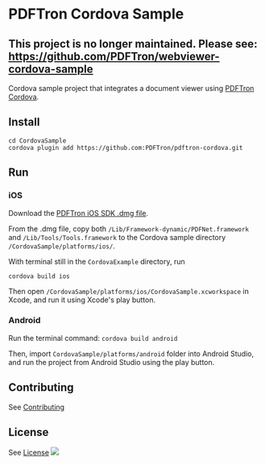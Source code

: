 # PDFTron Cordova Sample

## This project is no longer maintained. Please see: https://github.com/PDFTron/webviewer-cordova-sample

Cordova sample project that integrates a document viewer using [PDFTron Cordova](https://github.com/PDFTron/pdftron-cordova).

## Install

```
cd CordovaSample
cordova plugin add https://github.com:PDFTron/pdftron-cordova.git
```

## Run

### iOS

Download the [PDFTron iOS SDK .dmg file](https://www.pdftron.com/documentation/ios/get-started/integration/manually).

From the .dmg file, copy both `/Lib/Framework-dynamic/PDFNet.framework` and `/Lib/Tools/Tools.framework` to the Cordova sample directory `/CordovaSample/platforms/ios/`.

With terminal still in the `CordovaExample` directory, run

```cordova build ios```

Then open `/CordovaSample/platforms/ios/CordovaSample.xcworkspace` in Xcode, and run it using Xcode's play button.

### Android

Run the terminal command: `cordova build android`

Then, import `CordovaSample/platforms/android` folder into Android Studio, and run the project from Android Studio using the play button.

## Contributing
See [Contributing](./CONTRIBUTING.md)

## License
See [License](./LICENSE)
![](https://onepixel.pdftron.com/cordova-sample)
